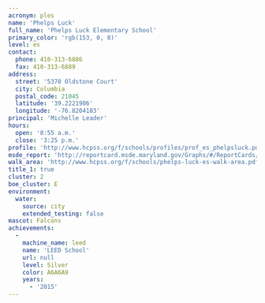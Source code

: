 ```yaml
---
acronym: ples
name: 'Phelps Luck'
full_name: 'Phelps Luck Elementary School'
primary_color: 'rgb(153, 0, 0)'
level: es
contact:
  phone: 410-313-6886
  fax: 410-313-6889
address:
  street: '5370 Oldstone Court'
  city: Columbia
  postal_code: 21045
  latitude: '39.2221906'
  longitude: '-76.8204183'
principal: 'Michelle Leader'
hours:
  open: '8:55 a.m.'
  close: '3:25 p.m.'
profile: 'http://www.hcpss.org/f/schools/profiles/prof_es_phelpsluck.pdf'
msde_report: 'http://reportcard.msde.maryland.gov/Graphs/#/ReportCards/ReportCardSchool/1//1/13/0612/'
walk_area: 'http://www.hcpss.org/f/schools/phelps-luck-es-walk-area.pdf'
title_1: true
cluster: 2
boe_cluster: E
environment:
  water:
    source: city
    extended_testing: false
mascot: Falcons
achievements:
  -
    machine_name: leed
    name: 'LEED School'
    url: null
    level: Silver
    color: A6A6A9
    years:
      - '2015'
---
```


